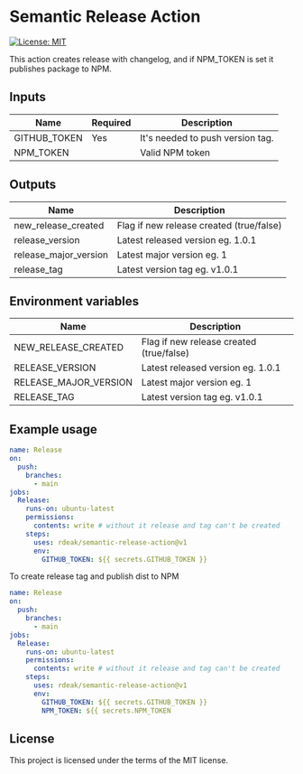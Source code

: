# Semantic Release Action

[![License: MIT](https://img.shields.io/badge/License-MIT-yellow.svg)](https://opensource.org/licenses/MIT)

This action creates release with changelog, and if NPM_TOKEN is set it publishes package to NPM.

## Inputs

| Name         | Required | Description                      |
|--------------|----------|----------------------------------|
| GITHUB_TOKEN | Yes      | It's needed to push version tag. |
| NPM_TOKEN    |          | Valid NPM token                  |

## Outputs

| Name                  | Description                              |
|-----------------------|------------------------------------------|
| new_release_created   | Flag if new release created (true/false) |
| release_version       | Latest released version eg. 1.0.1        |
| release_major_version | Latest major version eg. 1               |
| release_tag           | Latest version tag eg. v1.0.1            |

## Environment variables

| Name                  | Description                              |
|-----------------------|------------------------------------------|
| NEW_RELEASE_CREATED   | Flag if new release created (true/false) |
| RELEASE_VERSION       | Latest released version eg. 1.0.1        |
| RELEASE_MAJOR_VERSION | Latest major version eg. 1               |
| RELEASE_TAG           | Latest version tag eg. v1.0.1            |

## Example usage

```yaml
name: Release
on:
  push:
    branches:
      - main
jobs:
  Release:
    runs-on: ubuntu-latest
    permissions:
      contents: write # without it release and tag can't be created
    steps:
      uses: rdeak/semantic-release-action@v1
      env:
        GITHUB_TOKEN: ${{ secrets.GITHUB_TOKEN }}
```

To create release tag and publish dist to NPM

```yaml
name: Release
on:
  push:
    branches:
      - main
jobs:
  Release:
    runs-on: ubuntu-latest
    permissions:
      contents: write # without it release and tag can't be created
    steps:
      uses: rdeak/semantic-release-action@v1
      env:
        GITHUB_TOKEN: ${{ secrets.GITHUB_TOKEN }}
        NPM_TOKEN: ${{ secrets.NPM_TOKEN 
```

## License

This project is licensed under the terms of the MIT license.
